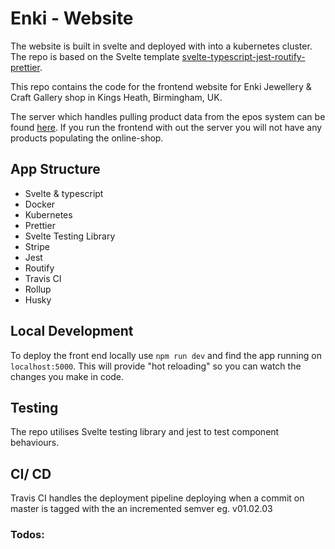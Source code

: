 # Enki - Website

The website is built in svelte and deployed with into a kubernetes cluster. The repo is based on the Svelte template [svelte-typescript-jest-routify-prettier](https://github.com/jaskaransarkaria/svelte-typescript-jest-routify-prettier).

This repo contains the code for the frontend website for Enki Jewellery & Craft Gallery shop in Kings Heath, Birmingham, UK.

The server which handles pulling product data from the epos system can be found [here](https://github.com/jaskaransarkaria/enki-server). If you run the frontend with out the server you will not have any products populating the online-shop.

## App Structure

* Svelte & typescript
* Docker
* Kubernetes
* Prettier
* Svelte Testing Library
* Stripe
* Jest
* Routify
* Travis CI
* Rollup
* Husky
## Local Development

To deploy the front end locally use `npm run dev` and find the app running on `localhost:5000`. This will provide "hot reloading" so you can watch the changes you make in code.
## Testing

The repo utilises Svelte testing library and jest to test component behaviours.

## CI/ CD

Travis CI handles the deployment pipeline deploying when a commit on master is tagged with the an incremented semver eg. v01.02.03
### Todos:
